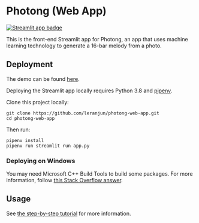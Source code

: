 # Photong (Web App)
[![Streamlit app badge](https://static.streamlit.io/badges/streamlit_badge_black_white.svg)](https://share.streamlit.io/leranjun/photong-web-app/main/app.py)

This is the front-end Streamlit app for Photong, an app that uses machine learning technology to generate a 16-bar melody from a photo.

## Deployment
The demo can be found [here](https://share.streamlit.io/leranjun/photong-web-app/main/app.py).

Deploying the Streamlit app locally requires Python 3.8 and [pipenv](https://pipenv.pypa.io/en/latest/).

Clone this project locally:
```
git clone https://github.com/leranjun/photong-web-app.git
cd photong-web-app
```

Then run:
```
pipenv install
pipenv run streamlit run app.py
```

### Deploying on Windows
You may need Microsoft C++ Build Tools to build some packages. For more information, follow [this Stack Overflow answer](https://stackoverflow.com/a/64262038).

## Usage
See [the step-by-step tutorial](https://github.com/leranjun/photong-web-app/blob/main/tutorial/README.md) for more information.
